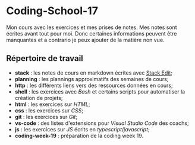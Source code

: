 # Coding-School-17
Mon cours avec les exercices et mes prises de notes.
Mes notes sont écrites avant tout pour moi.
Donc certaines informations peuvent être manquantes et a contrario je peux ajouter de la matière non vue.

## Répertoire de travail
- **stack** : les notes de cours en markdown écrites avec [Stack Edit](https://stackedit.io/);
- **planning** : les plannings approximatifs des semaines de cours;
- **http** : les différents liens vers des ressources données en cours; 
- **shell** : les exercices avec *Bash* et certains scripts pour automatiser la création de projets;
- **html** : les exercices sur *HTML*;
- **css** : les exercices sur *CSS*;
- **git** : les exercices sur *Git*;
- **vs-code** : des listes d'extensions pour *Visual Studio Code* des coachs;
- **js** : les exercices sur *JS* écrits en *typescript*/*javascript*;
- **coding-week-19** : préparation de la coding week 19.
